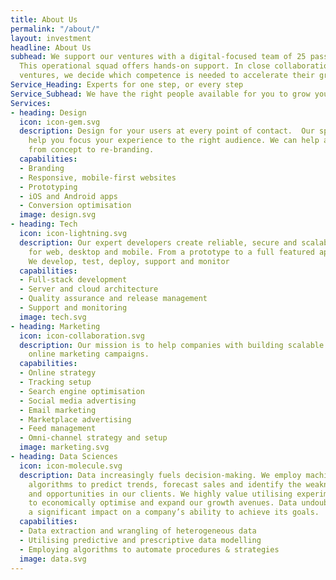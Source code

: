 ```yaml
---
title: About Us
permalink: "/about/"
layout: investment
headline: About Us
subhead: We support our ventures with a digital-focused team of 25 passionate experts.
  This operational squad offers hands-on support. In close collaboration with our
  ventures, we decide which competence is needed to accelerate their growth.
Service_Heading: Experts for one step, or every step
Service_Subhead: We have the right people available for you to grow your company online.
Services:
- heading: Design
  icon: icon-gem.svg
  description: Design for your users at every point of contact.  Our specialists can
    help you focus your experience to the right audience. We can help at any stage,
    from concept to re-branding.
  capabilities:
  - Branding
  - Responsive, mobile-first websites
  - Prototyping
  - iOS and Android apps
  - Conversion optimisation
  image: design.svg
- heading: Tech
  icon: icon-lightning.svg
  description: Our expert developers create reliable, secure and scalable applications
    for web, desktop and mobile. From a prototype to a full featured application.
    We develop, test, deploy, support and monitor
  capabilities:
  - Full-stack development
  - Server and cloud architecture
  - Quality assurance and release management
  - Support and monitoring
  image: tech.svg
- heading: Marketing
  icon: icon-collaboration.svg
  description: Our mission is to help companies with building scalable and effective
    online marketing campaigns.
  capabilities:
  - Online strategy
  - Tracking setup
  - Search engine optimisation
  - Social media advertising
  - Email marketing
  - Marketplace advertising
  - Feed management
  - Omni-channel strategy and setup
  image: marketing.svg
- heading: Data Sciences
  icon: icon-molecule.svg
  description: Data increasingly fuels decision-making. We employ machine learning
    algorithms to predict trends, forecast sales and identify the weaknesses, strengths
    and opportunities in our clients. We highly value utilising experimental models
    to economically optimise and expand our growth avenues. Data undoubtedly can have
    a significant impact on a company’s ability to achieve its goals.
  capabilities:
  - Data extraction and wrangling of heterogeneous data
  - Utilising predictive and prescriptive data modelling
  - Employing algorithms to automate procedures & strategies
  image: data.svg
---
```

